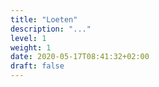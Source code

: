 ```yaml
---
title: "Loeten"
description: "..."
level: 1
weight: 1
date: 2020-05-17T08:41:32+02:00
draft: false
---
```


